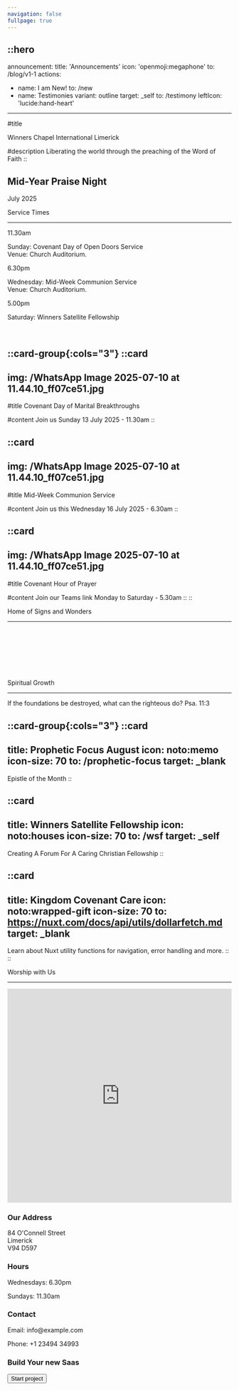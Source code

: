 ```yaml
---
navigation: false
fullpage: true
---
```



::hero
---
announcement:
  title: 'Announcements'
  icon: 'openmoji:megaphone'
  to: /blog/v1-1
actions:
  - name: I am New!
    to: /new
  - name: Testimonies
    variant: outline
    target: _self
    to: /testimony
    leftIcon: 'lucide:hand-heart'
---

#title

<span class="font-black text-5xl lg:text-7xl bg-gradient-to-r from-indigo-400 to-pink-600 bg-clip-text text-transparent">Winners Chapel International Limerick</span>


#description
<span class="bg-gray-600 bg-clip-text text-transparent font-bold">Liberating the world through the preaching of the Word of Faith</span>
::


<!-- Hero -->
  <div class="px-4 sm:px-6 lg:px-8">
    <div class="h-120 md:h-[80dvh] flex flex-col bg-[url('/20250705_193525.jpg')] bg-cover bg-center bg-no-repeat rounded-2xl shadow-2xl filter saturate-1 -m-2 rounded-xl bg-gray-900/5 p-2 ring-1 ring-inset ring-gray-900/10 lg:-m-4 lg:rounded-2xl lg:p-4">
      <div class="mt-auto w-2/3 md:max-w-lg ps-5 pb-5 md:ps-10 md:pb-10">
        <div class="absolute left-4 right-4 bottom-4 rounded-xl bg-white backdrop-blur-sm shadow-2xl translate-y-16 text-center p-6">
    <h2 class="text-xl font-large mb-2">Mid-Year Praise Night</h2>
    <p class="mb-0">July 2025</p>
  </div>
      </div>
    </div>
  </div>
  <!-- End Hero -->



  <section class="relative overflow-hidden bg-white py-12 sm:py-16 lg:py-20 filter">
    <div class="absolute h-72 w-72 scale-125 -right-8 -bottom-10">
      <div class="absolute h-60 w-60 rounded-2xl border-4 border-rose-600"></div>
      <div class="absolute h-60 w-60 translate-x-3 translate-y-3 rounded-2xl border-4 border-rose-600"></div>
      <div class="absolute h-60 w-60 translate-x-6 translate-y-6 rounded-2xl border-4 border-rose-600"></div>
    </div>
    <div class="mx-auto px-4 sm:px-6 lg:px-8">
      <div class="sm:text-center">
        <span class="text-3xl font-extrabold text-gray-600 sm:text-4xl xl:text-5xl bg-rose-600 bg-clip-text text-transparent">
          Service Times
        </span>
        <hr class="mt-4 h-1.5 w-32 border-none bg-rose-600 sm:mx-auto sm:mt-8" />
      </div>

  <div class="mx-auto mt-20 grid max-w-screen-lg grid-cols-1 gap-x-8 gap-y-12 text-center sm:text-left md:grid-cols-3">
        <div class="backdrop-blur-lg relative mb-3 rounded-3xl border bg-white/70 px-12 py-10 text-left shadow xl:px-12">
          <p class="relative text-5xl font-black text-center text-rose-600">11.30am</p>
          <p class="relative mt-5 text-center font-bold text-gray-600">Sunday: Covenant Day of Open Doors Service <br> Venue: Church Auditorium.</p>
        </div>

  <div class="backdrop-blur-lg relative mb-3 rounded-3xl border bg-white/70 px-12 py-10 text-left shadow xl:px-12">
          <p class="relative text-5xl font-black text-center text-rose-600">6.30pm</p>
          <p class="relative mt-5 text-center font-bold text-gray-600">Wednesday: Mid-Week Communion Service <br> Venue: Church Auditorium.</p>
        </div>

  <div class="backdrop-blur-lg relative mb-3 rounded-3xl border bg-white/70 px-12 py-10 text-left shadow xl:px-12">
          <p class="relative m-0 text-5xl font-black text-center text-rose-600">5.00pm</p>
          <p class="relative mt-5 text-center font-bold text-gray-600">Saturday: Winners Satellite Fellowship</p>
        </div>
      </div>
    </div>
  </section>


<br>

::card-group{:cols="3"}
  ::card
  ---
  img: /WhatsApp Image 2025-07-10 at 11.44.10_ff07ce51.jpg
  ---
  #title
  Covenant Day of Marital Breakthroughs

  #content
  Join us Sunday 13 July 2025 - 11.30am
  ::


  ::card
  ---
  img: /WhatsApp Image 2025-07-10 at 11.44.10_ff07ce51.jpg
  ---
  #title
  Mid-Week Communion Service

  #content
  Join us this Wednesday 16 July 2025 - 6.30am
  ::

  ::card
  ---
  img: /WhatsApp Image 2025-07-10 at 11.44.10_ff07ce51.jpg
  ---
  #title
  Covenant Hour of Prayer

  #content
  Join our Teams link Monday to Saturday - 5.30am
  ::
::  




<section
  class="ezy__featured46 light py-14 md:py-24 bg-white dark:bg-[#0b1727] text-zinc-900 dark:text-white relative overflow-hidden z-10"
>
  <div class="container px-4 mx-auto">
    <div class="sm:text-center">
        <span class="text-3xl font-extrabold text-gray-600 sm:text-4xl xl:text-5xl bg-rose-600 bg-clip-text text-transparent">
          Home of Signs and Wonders
        </span>
        <hr class="mt-4 h-1.5 w-32 border-none bg-rose-600 sm:mx-auto sm:mt-8" />
        <p class="text-lg opacity-80 leading-7">
          <span class="text-rose-600 font-bold"></span>
        </p>
      </div>
    </div>




<section class="bg-white">
	<div class="py-4 px-2 mx-auto max-w-screen-xl sm:py-4 lg:px-6">
		<div class="grid grid-cols-1 sm:grid-cols-2 md:grid-cols-5 gap-4 h-full">
			<div class="col-span-2 sm:col-span-1 md:col-span-2 bg-gray-50 h-auto md:h-full flex flex-col">
				<a href="" class="group relative flex flex-col overflow-hidden rounded-xl shadow-xl px-4 pb-4 pt-40 flex-grow">
					<img src="/WhatsApp Image 2025-07-06 at 14.23.55_8e3c71a4.jpg" alt="" class="absolute inset-0 h-full w-full object-cover group-hover:scale-105 transition-transform duration-500 ease-in-out">
					<div class="absolute inset-0 bg-gradient-to-b from-gray-900/25 to-gray-900/5"></div>
					<h3 class="z-10 text-2xl font-medium text-white absolute top-0 left-0 p-4 xs:text-xl md:text-3xl"></h3>
				</a>
			</div>
			<div class="col-span-2 sm:col-span-1 md:col-span-2 bg-stone-50">
				<a href="" class="group relative flex flex-col overflow-hidden rounded-xl shadow-xl px-4 pb-4 pt-40 mb-4">
					<img src="/WhatsApp Image 2025-07-06 at 14.23.53_fd680873.jpg" alt="" class="absolute inset-0 h-full w-full object-cover group-hover:scale-105 transition-transform duration-500 ease-in-out">
					<div class="absolute inset-0 bg-gradient-to-b from-gray-900/25 to-gray-900/5"></div>
					<h3 class="z-10 text-2xl font-medium text-white absolute top-0 left-0 p-4 xs:text-xl md:text-3xl"></h3>
				</a>
				<div class="grid gap-4 grid-cols-2 sm:grid-cols-2 lg:grid-cols-2">
					<a href="" class="group relative flex flex-col overflow-hidden rounded-xl shadow-xl px-4 pb-4 pt-40">
						<img src="/WhatsApp Image 2025-07-06 at 14.26.51_55bea7ae.jpg" alt="" class="absolute inset-0 h-full w-full object-cover group-hover:scale-105 transition-transform duration-500 ease-in-out">
						<div class="absolute inset-0 bg-gradient-to-b from-gray-900/25 to-gray-900/5"></div>
						<h3 class="z-10 text-2xl font-medium text-white absolute top-0 left-0 p-4 xs:text-xl md:text-3xl"></h3>
					</a>
					<a href="" class="group relative flex flex-col overflow-hidden rounded-xl shadow-xl px-4 pb-4 pt-40">
						<img src="/IMG-20240919-WA0006.jpg" alt="" class="absolute inset-0 h-full w-full object-cover group-hover:scale-105 transition-transform duration-500 ease-in-out">
						<div class="absolute inset-0 bg-gradient-to-b from-gray-900/25 to-gray-900/5"></div>
						<h3 class="z-10 text-2xl font-medium text-white absolute top-0 left-0 p-4 xs:text-xl md:text-3xl"></h3>
					</a>
				</div>
			</div>
			<div class="col-span-2 sm:col-span-1 md:col-span-1 bg-sky-50 h-auto md:h-full flex flex-col">
				<a href="" class="group relative flex flex-col overflow-hidden rounded-xl shadow-xl px-4 pb-4 pt-40 flex-grow">
					<img src="/20250705_191624.jpg" alt="" class="absolute inset-0 h-full w-full object-cover group-hover:scale-105 transition-transform duration-500 ease-in-out">
					<div class="absolute inset-0 bg-gradient-to-b from-gray-900/25 to-gray-900/5"></div>
					<h3 class="z-10 text-2xl font-medium text-white absolute top-0 left-0 p-4 xs:text-xl md:text-3xl"></h3>
				</a>
			</div>
		</div>
	</div>
</section>

  


<section class="py-24">
        <div class="mx-auto max-w-7xl px-4 sm:px-6 lg:px-8">
            <div class="sm:text-center">
        <span class="text-3xl font-extrabold text-gray-600 sm:text-4xl xl:text-5xl bg-rose-600 bg-clip-text text-transparent">
          Spiritual Growth
        </span>
        <hr class="mt-4 h-1.5 w-32 border-none bg-rose-600 sm:mx-auto sm:mt-8" />
                    <p> If the foundations be destroyed, what can the righteous do? Psa. 11:3
                </p>
            </div></div>


::card-group{:cols="3"}
  ::card
  ---
  title: Prophetic Focus August
  icon: noto:memo
  icon-size: 70 
  to: /prophetic-focus
  target: _blank
  ---
  Epistle of the Month
  ::

  ::card
  ---
  title: Winners Satellite Fellowship
  icon: noto:houses
  icon-size: 70 
  to: /wsf
  target: _self
  ---
  Creating A Forum For A Caring Christian Fellowship
  ::

  ::card
  ---
  title: Kingdom Covenant Care
  icon: noto:wrapped-gift
  icon-size: 70
  to: https://nuxt.com/docs/api/utils/dollarfetch.md
  target: _blank
  ---
  Learn about Nuxt utility functions for navigation, error handling and more.
  ::
::
                                            


<div class="bg-white">
    <div class="max-w-7xl mx-auto py-16 px-4 sm:px-6 lg:py-20 lg:px-8">
        <div class="max-w-2xl lg:max-w-4xl mx-auto text-center">
            <span class="text-3xl font-extrabold text-gray-600 sm:text-4xl xl:text-5xl bg-rose-600 bg-clip-text text-transparent">Worship with Us</span>
        </div>
<hr class="mt-4 h-1.5 w-32 border-none bg-rose-600 sm:mx-auto sm:mt-8" />
        <div class="mt-16 lg:mt-20">
            <div class="grid grid-cols-1 md:grid-cols-2 gap-8">
                <div class="rounded-xl shadow-xl overflow-hidden">
                    <iframe
                        src="https://www.google.com/maps/embed?pb=!1m14!1m8!1m3!1d19359.921860543483!2d-8.63089!3d52.660154!3m2!1i1024!2i768!4f13.1!3m3!1m2!1s0x485b5c63917759ed%3A0x701125369c33f748!2s84%20O&#39;Connell%20St%2C%20Prior&#39;s-Land%2C%20Limerick%2C%20V94%20D597%2C%20Ireland!5e0!3m2!1sen!2sus!4v1752178444253!5m2!1sen!2sus"
                        width="100%" height="480" style="border:0;" allowfullscreen="" loading="lazy"></iframe>
                </div>
                <div>
                    <div class="max-w-full mx-auto rounded-lg overflow-hidden">
                        <div class="px-6 py-4">
                            <h3 class="text-lg font-medium text-gray-900">Our Address</h3>
                            <p class="mt-1 text-gray-600">84 O'Connell Street <br> Limerick <br> V94 D597</p>
                        </div>
                        <div class="border-t border-gray-200 px-6 py-4">
                            <h3 class="text-lg font-medium text-gray-900">Hours</h3>
                            <p class="mt-1 text-gray-600">Wednesdays: 6.30pm</p>
                            <p class="mt-1 text-gray-600">Sundays: 11.30am</p>
                        </div>
                        <div class="border-t border-gray-200 px-6 py-4">
                            <h3 class="text-lg font-medium text-gray-900">Contact</h3>
                            <p class="mt-1 text-gray-600">Email: info@example.com</p>
                            <p class="mt-1 text-gray-600">Phone: +1 23494 34993</p>
                        </div>
                    </div>
                </div>
            </div>
        </div>
    </div>
 
 
 


<div class="w-full bg-center bg-cover h-96" style="background-image: url(https://images.unsplash.com/photo-1504384308090-c894fdcc538d?ixlib=rb-1.2.1&ixid=eyJhcHBfaWQiOjEyMDd9&auto=format&fit=crop&w=1050&q=80);">
        <div class="flex items-center justify-center w-full h-full bg-gray-900 bg-opacity-50">
            <div class="text-center">
                <h1 class="text-2xl font-semibold text-white uppercase lg:text-3xl">Build Your new <span class="text-blue-400 underline">Saas</span></h1>
                <button class="w-full px-4 py-2 mt-4 text-sm font-medium text-white uppercase transition-colors duration-200 transform bg-blue-600 rounded-md lg:w-auto hover:bg-blue-500 focus:outline-none focus:bg-blue-500">Start project</button>
            </div>
        </div>
    </div>

 